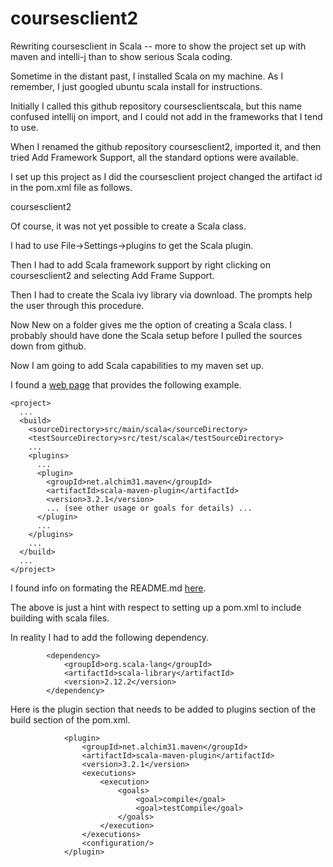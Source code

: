 # coursesclient2
Rewriting coursesclient in Scala -- more to show the project set up with maven and intelli-j than to show serious Scala coding.

Sometime in the distant past, I installed Scala on my machine. As I remember, I just googled ubuntu scala install for instructions.

Initially I called this github repository coursesclientscala, but this name confused intellij on import, and I could not add in the frameworks that I tend to use.

When I renamed the github repository coursesclient2, imported it, and then tried Add Framework Support, all the standard options were available.

I set up this project as I did the coursesclient project changed the artifact id in the pom.xml file as follows.

<artifactId>coursesclient2</artifactId>

Of course, it was not yet possible to create a Scala class.

I had to use File->Settings->plugins to get the Scala plugin.

Then I had to add Scala framework support by right clicking on coursesclient2 and selecting Add Frame Support.

Then I had to create the Scala ivy library via download. The prompts help the user through this procedure.

Now New on a folder gives me the option of creating a Scala class. I probably should have done the Scala setup before I pulled the sources down from github.

Now I am going to add Scala capabilities to my maven set up.

I found a [web page](http://davidb.github.io/scala-maven-plugin/usage.html) that provides the following example.

````
<project>
  ...
  <build>
    <sourceDirectory>src/main/scala</sourceDirectory>
    <testSourceDirectory>src/test/scala</testSourceDirectory>
    ...
    <plugins>
      ...
      <plugin>
        <groupId>net.alchim31.maven</groupId>
        <artifactId>scala-maven-plugin</artifactId>
        <version>3.2.1</version>
        ... (see other usage or goals for details) ...
      </plugin>
      ...
    </plugins>
    ...
  </build>
  ...
</project>
````

I found info on formating the README.md [here](https://help.github.com/articles/basic-writing-and-formatting-syntax/).

The above is just a hint with respect to setting up a pom.xml to include building with scala files.

In reality I had to add the following dependency.

````
        <dependency>
            <groupId>org.scala-lang</groupId>
            <artifactId>scala-library</artifactId>
            <version>2.12.2</version>
        </dependency>
````
Here is the plugin section that needs to be added to plugins section of the build section of the pom.xml.
````
            <plugin>
                <groupId>net.alchim31.maven</groupId>
                <artifactId>scala-maven-plugin</artifactId>
                <version>3.2.1</version>
                <executions>
                    <execution>
                        <goals>
                            <goal>compile</goal>
                            <goal>testCompile</goal>
                        </goals>
                    </execution>
                </executions>
                <configuration/>
            </plugin>
````


